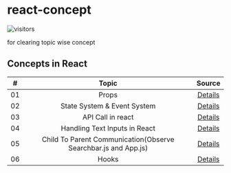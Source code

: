 # react-concept


![visitors](https://visitor-badge.glitch.me/badge?page_id=lokeshjawale96.react-concept)

for clearing topic wise concept

## Concepts in React

|  #  |            Topic             | Source |
| :-: | :----------------------------: | :-------: |
| 01  |     Props      | [Details](./props/src/App.js) |  
| 02  |     State System & Event System      | [Details](./animals/src/) |
| 03  |     API Call in react      | [Details](./pics_api/src/api.js) |
| 04  |     Handling Text Inputs in React     | [Details](./animals/src/) |
| 05  |     Child To Parent Communication(Observe  Searchbar.js and App.js)      | [Details](./pics_api/src/) |
| 06  |     Hooks      | [Details](./hooks/src/components/) |

